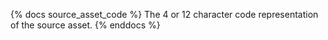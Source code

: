 {% docs source_asset_code %}
The 4 or 12 character code representation of the source asset.
{% enddocs %}
